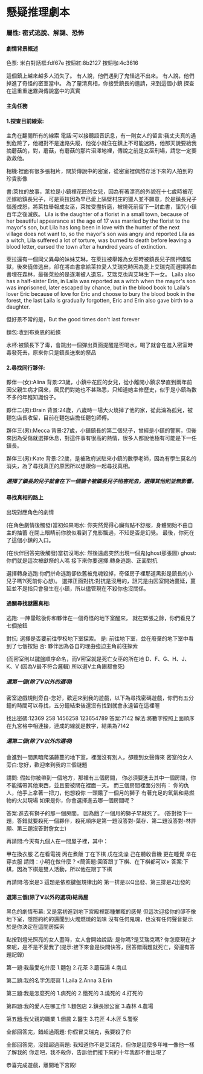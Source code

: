 # 懸疑推理劇本
### 屬性: 密式逃脫、解謎、恐怖
#### 劇情背景概述

色票:
米白對話框:fdf67e
按鈕紅:8b2127
按鈕咖:4c3616
<!-- 以第一人稱視角進行劇情。

你和朋友在回家路上無意間被一陣奇妙又詭異的音樂聲吸引，幾個人在尋找這陣音樂時卻發現有夥伴不見了。

在著急過後你們選擇報警，可警察卻說這個人的身分資料並不存在，就當你們也要懷疑自己的記憶時，
怪事卻接二連三的發生，先是越來越多人在聽到這陣聲音時發現夥伴消失，但除了與之同行的人之外，
沒有人記得這個消失的人。

在越來越惶恐的氣氛之下，也因為迫切想要尋找朋友，你決定踏出來揭開這陣音樂的謎團，
但由於你也擔心失敗後完全的消失，
於是你決定選擇和幾個和你一樣想探究謎團、找出夥伴的人一同前往。 -->

這個鎮上越來越多人消失了。
有人說，他們遇到了鬼怪逃不出來。
有人說，他們掉進了奇怪的密室當中。
為了釐清真相，你接受鎮長的邀請，來到這個小鎮
探查在這重重迷霧與傳說當中的真實








#### 主角任務

#### 1.探查目前線索:

主角在翻閱所有的線索
電話:可以接聽語音訊息，有一則女人的留言:我丈夫真的遇到危險了，他絕對不是迷路失蹤，他從小就住在鎮上不可能迷路，他那天說要給我摘蘑菇的，對，蘑菇，有蘑菇的那片沼澤地裡，傳說之前是女巫刑場，請您一定要救救他。

相機:裡面有很多張相片，關於傳說中的密室，從密室裡偶然存活下來的人拍到的珍貴影像

書:萊拉的故事，萊拉是小鎮裡花匠的女兒，因為有著漂亮的外貌在十七歲時被花匠嫁給鎮長兒子，可是萊拉因為早已愛上隔壁村庄的獵人並不願意，於是鎮長兒子惱羞成怒，將萊拉舉報成女巫，萊拉受盡折磨，被燒死前留下一封血書，詛咒小鎮百年之後滅族。
Lila is the daughter of a florist in a small town, because of her beautiful appearance at the age of 17 was married by the florist to the mayor's son, but Lila has long been in love with the hunter of the next village does not want to, so the mayor's son was angry and reported Lila as a witch, Lila suffered a lot of torture, was burned to death before leaving a blood letter, cursed the town after a hundred years of extinction.

萊拉還有一個同父異母的妹妹艾琳，在萊拉被舉報為女巫時被鎮長兒子關押進監獄，後來僥倖逃出，卻在將血書拿給萊拉愛人艾瑞克時因為愛上艾瑞克而選擇將血書埋在森林，最後萊拉的是逐漸被人遺忘，艾瑞克也與艾琳生下一女。
Laila also has a half-sister Erin, in Laila was reported as a witch when the mayor's son was imprisoned, later escaped by chance, but in the blood book to Laila's lover Eric because of love for Eric and choose to bury the blood book in the forest, the last Laila is gradually forgotten, Eric and Erin also gave birth to a daughter.

但好景不常的是，But the good times don't last forever

麵包:收到布萊恩的紙條

水杯:被鎮長下了毒，會跳出一個彈出頁面提醒是否喝水，喝了就會在進入密室時毒發死去，原來你只是鎮長送來的祭品





#### 2.尋找同行夥伴:
夥伴一(女):Alina
背景:23歲，小鎮中花匠的女兒，從小離開小鎮求學直到兩年前因父親生病才回來，居民們對她也不甚熟悉，只知道她主修歷史，似乎是小鎮為數不多的年輕知識份子。

夥伴二(男):Brain
背景:24歲，八歲時一場大火燒掉了他的家，從此淪為孤兒，被麵包店長收留，目前在麵包店擔任麵包師傅。

夥伴三(男):Mecca
背景:27歲，小鎮鎮長的第二個兒子，曾經是小鎮的警察，但後來因為受傷就選擇休息，對這件事有很高的熱情，很多人都說他極有可能是下一任鎮長。

夥伴三(男):Kate
背景:22歲，是被政府派駐來小鎮的數學老師，因為有學生莫名的消失，為了尋找真正的原因所以想跟你一起尋找真相。

##### 選擇了鎮長的兒子就會在下一個關卡被鎮長兒子陷害死去，選擇其他則並無影響。
#### 尋找真相的路上
出現對應角色的劇情

(在角色劇情後觸發)當初如果喝水:
你突然覺得心臟有點不舒服，身體開始不由自主的抽蓄
在閉上眼睛前你貌似看到了鬼影飄過，不知是否是幻覺。
最後，你死在了這個小鎮的入口。

(在伙伴回答完後觸發)當初沒喝水:
然後遠處突然出現一個鬼(ghost那張圖)
ghost:你們就是這次被獻祭的人嗎
接下來你要選擇:轉身逃跑、正面對抗

選擇轉身逃跑:你們拼命逃跑卻依舊被鬼魂殺掉，奇怪房子裡那道黑影是鎮長的小兒子嗎?(死前你心想)。
選擇正面對抗:對抗是沒用的，詛咒是由囚室開始蔓延，蔓延並不是指只會發生在小鎮，所以儘管現在不殺你也沒關係。

#### 通關尋找謎團真相:
逃跑:
    一陣暈眩後你和夥伴在一個奇怪的地下室醒來，
    就在緊張之餘，你們看見了七個按鈕

對抗:
    選擇是否要前往學校地下室探索。
    是:
        前往地下室，並在廢棄的地下室中看到了七個按鈕
    否:
        夥伴因為各自的理由強迫主角前往探索

(而密室則以鍵盤順序命名，而V密室就是死亡女巫的所在地
D、F、G、H、J、K、V (因為V最不符合邏輯)
所以選V主角團都會死)

##### 選第一個(除了V以外的選項)

密室遊戲規則旁白-您好，歡迎來到我的遊戲，以下為尋找密碼遊戲，你們有五分鐘的時間可以尋找，五分鐘結束後還沒有找到就會永遠留在這裡喔

找出密碼:12369 258 1456258 123654789
答案:7142
解法:將數字按照上面順序在九宮格中相連接，連成的線就是數字，結果為7142

##### 選第二個(除了V以外的選項)
會進到一間黑暗爬滿藤蔓的地下室，裡面沒有別人，卻聽到女聲傳來
密室的女人旁白:您好，歡迎來到我的三個謎題

請問:
假如你被帶到一個地方，那裡有三個房間，
你必須要進去其中一個房間，你不能攜帶其他東西，並且要被關在裡面一天。
而三個房間裡面分別有：
你的仇人，他手上拿著一把刀，他想殺你
一頭餓了一個月的獅子
有著充足的氧氣和易燃物的火災現場
如果是你，你會選擇進去哪一個房間呢？

答案:進去有獅子的那一個房間。
因為餓了一個月的獅子早就死了。
(答對換下一題，答錯就要殺死一個夥伴，殺死順序是第一題沒答對-葉存、第二題沒答對-林許願、第三題沒答對詹女士)

再請問:今天有九個人在一間屋子裡，其中：

甲在換衣服
乙在看電視
丙在煮飯
丁在下棋
戊在洗澡
己在聽收音機
更在睡覺
辛在穿衣服
請問：小明在做什麼？<簡答題:回答跟丁下棋、在下棋都可以>
答案:下棋，因為下棋是雙人活動，所以他在跟丁下棋


再請問:答案是3
這題是依照鍵盤規律出的
第一排是以Q出發、第三排是Z出發的


#### 選第三個(除了V以外的選項)結局屋
黑色的劇情布幕:
又是當初進到地下宮殿裡那種暈眩的感覺
但這次迎接你的卻不像地下室，隱隱約約的還聞到火燭燃燒的氣味
沒有任何鬼魂，也沒有任何聲音提示
於是你決定在這間房探索

點按到燈光照亮的女人畫時，女人會開始說話:
是你嗎?是艾瑞克嗎?
你怎麼現在才來呢，是不是不愛我了(提示:接下來會是快問快答，回答錯兩題就死亡，旁邊有答題記錄)

第一題:我最愛吃什麼
1.麵包
2.花茶
3.蘑菇湯
4.南瓜

第二題:我的名字怎麼寫
1.Laila
2.Anna
3.Erin

第三題:我是怎麼死的
1.病死的
2.餓死的
3.燒死的
4.打死的

第四題:我的愛人在哪工作
1.麵包店
2.鎮長辦公室
3.森林
4.農場

第五題:我父親的職業
1.佃農
2.醫生
3.花匠
4.木匠
5.警察

全部回答完，錯超過兩題:
你假冒艾瑞克，我要殺了你

全部回答完，沒錯超過兩題:
我知道你不是艾瑞克，但你是這麼多年唯一像他一樣了解我的
你走吧，我不殺你，告訴他們接下來的十年我都不會出現了

恭喜完成遊戲，離開地下宮殿!
